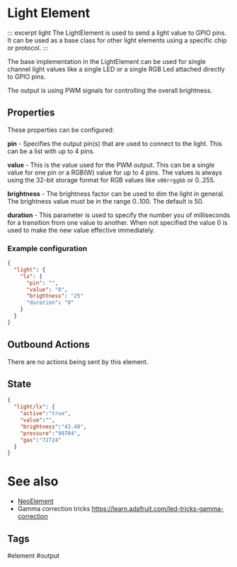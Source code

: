 # Light Element

::: excerpt light
The LightElement is used to send a light value to GPIO pins.
It can be used as a base class for other light elements using a specific chip or protocol.
:::

The base implementation in the LightElement can be used for single channel light values like a single LED or a single RGB Led attached directly to GPIO pins.

The output is using PWM signals for controlling the overall brightness.

## Properties

These properties can be configured:

**pin** - Specifies the output pin(s) that are used to connect to the light. This can be a list with up to 4 pins.
 
**value** - This is the value used for the PWM output. This can be a single value for one pin or a RGB(W) value for up to 4 pins. The values is always using the 32-bit storage format for RGB values like `x00rrggbb` or 0..255.

**brightness** - The brightness factor can be used to dim the light in general. The brightness value must be in the range 0..100. The default is 50.

**duration** - This parameter is used to specify the number you of milliseconds for a transition from one value to another. When not specified the value 0 is used to make the new value effective immediately.


### Example configuration

```JSON
{
  "light": {
    "lx": {
      "pin": "",
      "value": "0",
      "brightness": "25"
      "duration": "0"
    }
  }
}
```


## Outbound Actions

There are no actions being sent by this element.


## State

```JSON
{
  "light/lx": {
    "active":"true",
    "value":"",
    "brightness":"43.48",
    "pressure":"99784",
    "gas":"72724"
  }
}
```


# See also

* [NeoElement](elements/neo.md)
* Gamma correction tricks <https://learn.adafruit.com/led-tricks-gamma-correction>


## Tags
#element #output